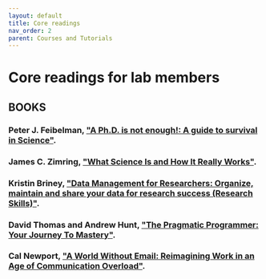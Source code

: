 ```yaml
---
layout: default
title: Core readings
nav_order: 2
parent: Courses and Tutorials
---
```


# Core readings for lab members

## BOOKS

### Peter J. Feibelman, ["A Ph.D. is not enough!: A guide to survival in Science"](https://www.amazon.com/PhD-Not-Enough-Survival-Science/dp/0465022227).

### James C. Zimring, ["What Science Is and How It Really Works"](https://www.amazon.com/What-Science-How-Really-Works/dp/1108701647/ref=sr_1_2?dchild=1&keywords=what+science+is+and+how+it+really+works&qid=1631175322&s=books&sr=1-2).

### Kristin Briney, ["Data Management for Researchers: Organize, maintain and share your data for research success (Research Skills)"](https://www.amazon.com/Data-Management-Researchers-Organize-maintain/dp/1784270113/ref=sr_1_1?dchild=1&keywords=data+management+for+researchers&qid=1631175399&s=books&sr=1-1).

### David Thomas and Andrew Hunt, ["The Pragmatic Programmer: Your Journey To Mastery"](https://www.amazon.com/Pragmatic-Programmer-journey-mastery-Anniversary/dp/0135957052/ref=sr_1_1?dchild=1&keywords=the+pragmatic+programmer&qid=1631175557&s=books&sr=1-1).

### Cal Newport, ["A World Without Email: Reimagining Work in an Age of Communication Overload"](https://www.amazon.com/World-Without-Email-Reimagining-Communication/dp/0525536558/ref=sr_1_1?dchild=1&keywords=a+world+without+email&qid=1631175481&s=books&sr=1-1).

